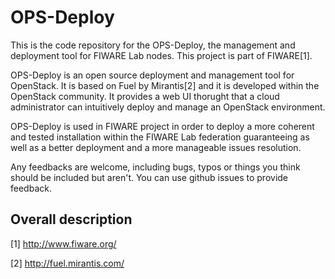 # OPS-Deploy

This is the code repository for the OPS-Deploy, the management and deployment tool for FIWARE Lab nodes.
This project is part of FIWARE[1]. 

OPS-Deploy is an open source deployment and management tool for OpenStack. It is based on Fuel by Mirantis[2] and it is developed within the OpenStack community. It provides a web UI thorught that a cloud administrator can intuitively deploy and manage an OpenStack environment. 

OPS-Deploy is used in FIWARE project in order to deploy a more coherent and tested installation within the FIWARE Lab  federation guaranteeing as well as a better deployment and a more manageable issues resolution.

Any feedbacks are welcome, including bugs, typos or things you think should be included but aren't. You can use github issues to provide feedback.

## Overall description


[1] http://www.fiware.org/

[2] http://fuel.mirantis.com/

